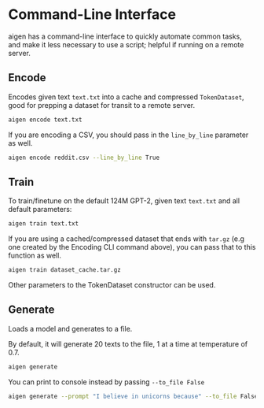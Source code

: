 # Command-Line Interface

aigen has a command-line interface to quickly automate common tasks, and make it less necessary to use a script; helpful if running on a remote server.

## Encode

Encodes given text `text.txt` into a cache and compressed `TokenDataset`, good for prepping a dataset for transit to a remote server.

```sh
aigen encode text.txt
```

If you are encoding a CSV, you should pass in the `line_by_line` parameter as well.

```sh
aigen encode reddit.csv --line_by_line True
```

## Train

To train/finetune on the default 124M GPT-2, given text `text.txt` and all default parameters:

```sh
aigen train text.txt
```

If you are using a cached/compressed dataset that ends with `tar.gz` (e.g one created by the Encoding CLI command above), you can pass that to this function as well.

```sh
aigen train dataset_cache.tar.gz
```

Other parameters to the TokenDataset constructor can be used.

## Generate

Loads a model and generates to a file.

By default, it will generate 20 texts to the file, 1 at a time at temperature of 0.7.

```sh
aigen generate
```

You can print to console instead by passing `--to_file False`

```sh
aigen generate --prompt "I believe in unicorns because" --to_file False
```
